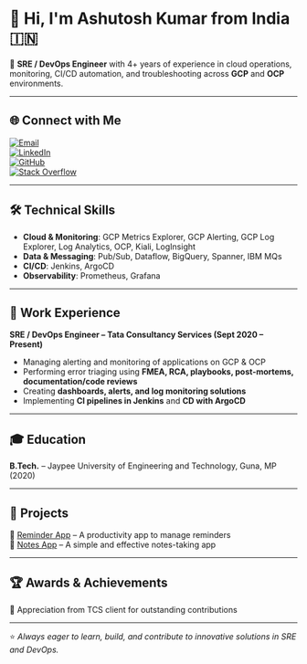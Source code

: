 # 👋 Hi, I'm Ashutosh Kumar from India 🇮🇳

🚀 **SRE / DevOps Engineer** with 4+ years of experience in cloud operations, monitoring, CI/CD automation, and troubleshooting across **GCP** and **OCP** environments.  

---

## 🌐 Connect with Me  

[![Email](https://img.shields.io/badge/Email-D14836?style=for-the-badge&logo=gmail&logoColor=white)](mailto:ashutoshkr.1907@gmail.com)  
[![LinkedIn](https://img.shields.io/badge/LinkedIn-0A66C2?style=for-the-badge&logo=linkedin&logoColor=white)](https://www.linkedin.com/in/ashutosh-kumar-4738372b1/)  
[![GitHub](https://img.shields.io/badge/GitHub-181717?style=for-the-badge&logo=github&logoColor=white)](https://github.com/litoco)  
[![Stack Overflow](https://img.shields.io/badge/Stack%20Overflow-F48024?style=for-the-badge&logo=stackoverflow&logoColor=white)](https://stackoverflow.com/users/14004940/mr-techie)  

---

## 🛠️ Technical Skills  

- **Cloud & Monitoring**: GCP Metrics Explorer, GCP Alerting, GCP Log Explorer, Log Analytics, OCP, Kiali, LogInsight  
- **Data & Messaging**: Pub/Sub, Dataflow, BigQuery, Spanner, IBM MQs  
- **CI/CD**: Jenkins, ArgoCD  
- **Observability**: Prometheus, Grafana  

---

## 💼 Work Experience  

**SRE / DevOps Engineer – Tata Consultancy Services (Sept 2020 – Present)**  
- Managing alerting and monitoring of applications on GCP & OCP  
- Performing error triaging using **FMEA, RCA, playbooks, post-mortems, documentation/code reviews**  
- Creating **dashboards, alerts, and log monitoring solutions**  
- Implementing **CI pipelines in Jenkins** and **CD with ArgoCD**  

---

## 🎓 Education  

**B.Tech.** – Jaypee University of Engineering and Technology, Guna, MP (2020)  

---

## 📱 Projects  

📌 [Reminder App](https://lnkd.in/eyerqf7s) – A productivity app to manage reminders  
📌 [Notes App](https://lnkd.in/ePAY3sbE) – A simple and effective notes-taking app  

---

## 🏆 Awards & Achievements  

🏅 Appreciation from TCS client for outstanding contributions  

---

⭐️ *Always eager to learn, build, and contribute to innovative solutions in SRE and DevOps.*  
